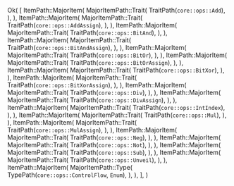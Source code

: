 Ok(
    [
        ItemPath::MajorItem(
            MajorItemPath::Trait(
                TraitPath(`core::ops::Add`),
            ),
        ),
        ItemPath::MajorItem(
            MajorItemPath::Trait(
                TraitPath(`core::ops::AddAssign`),
            ),
        ),
        ItemPath::MajorItem(
            MajorItemPath::Trait(
                TraitPath(`core::ops::BitAnd`),
            ),
        ),
        ItemPath::MajorItem(
            MajorItemPath::Trait(
                TraitPath(`core::ops::BitAndAssign`),
            ),
        ),
        ItemPath::MajorItem(
            MajorItemPath::Trait(
                TraitPath(`core::ops::BitOr`),
            ),
        ),
        ItemPath::MajorItem(
            MajorItemPath::Trait(
                TraitPath(`core::ops::BitOrAssign`),
            ),
        ),
        ItemPath::MajorItem(
            MajorItemPath::Trait(
                TraitPath(`core::ops::BitXor`),
            ),
        ),
        ItemPath::MajorItem(
            MajorItemPath::Trait(
                TraitPath(`core::ops::BitXorAssign`),
            ),
        ),
        ItemPath::MajorItem(
            MajorItemPath::Trait(
                TraitPath(`core::ops::Div`),
            ),
        ),
        ItemPath::MajorItem(
            MajorItemPath::Trait(
                TraitPath(`core::ops::DivAssign`),
            ),
        ),
        ItemPath::MajorItem(
            MajorItemPath::Trait(
                TraitPath(`core::ops::IntIndex`),
            ),
        ),
        ItemPath::MajorItem(
            MajorItemPath::Trait(
                TraitPath(`core::ops::Mul`),
            ),
        ),
        ItemPath::MajorItem(
            MajorItemPath::Trait(
                TraitPath(`core::ops::MulAssign`),
            ),
        ),
        ItemPath::MajorItem(
            MajorItemPath::Trait(
                TraitPath(`core::ops::Neg`),
            ),
        ),
        ItemPath::MajorItem(
            MajorItemPath::Trait(
                TraitPath(`core::ops::Not`),
            ),
        ),
        ItemPath::MajorItem(
            MajorItemPath::Trait(
                TraitPath(`core::ops::Sub`),
            ),
        ),
        ItemPath::MajorItem(
            MajorItemPath::Trait(
                TraitPath(`core::ops::Unveil`),
            ),
        ),
        ItemPath::MajorItem(
            MajorItemPath::Type(
                TypePath(`core::ops::ControlFlow`, `Enum`),
            ),
        ),
    ],
)